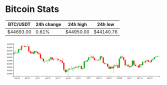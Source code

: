 # Bitcoin Stats

BTC/USDT|24h change|24h high|24h low|
|---|---|---|---|
|$44693.00|0.61%|$44950.00|$44140.76|

<img src="./chart.svg">
